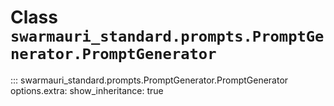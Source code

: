 # Class `swarmauri_standard.prompts.PromptGenerator.PromptGenerator`

::: swarmauri_standard.prompts.PromptGenerator.PromptGenerator
    options.extra:
      show_inheritance: true

